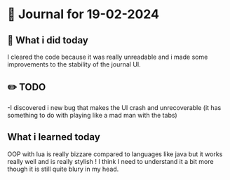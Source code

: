 # 📝 Journal for 19-02-2024

## 📒 What i did today
I cleared the code because it was really unreadable and i made some improvements to the stability of the journal UI.

## ✏️ TODO
-I discovered i new bug that makes the UI crash and unrecoverable (it has something to do with playing like a mad man with the tabs)

## What i learned today
OOP with lua is really bizzare compared to languages like java but it works really well and is really stylish !
I think I need to understand it a bit more though it is still quite blury in my head.

